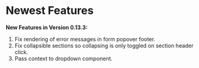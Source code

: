 # Newest Features

**New Features in Version 0.13.3:**

1. Fix rendering of error messages in form popover footer.
2. Fix collapsible sections so collapsing is only toggled on section header click.
3. Pass context to dropdown component.